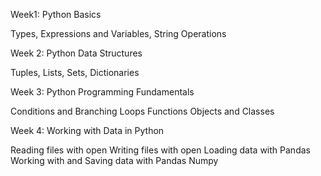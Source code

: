 Week1: Python Basics

Types,
Expressions and Variables,
String Operations

Week 2: Python Data Structures

Tuples,
Lists,
Sets,
Dictionaries

Week 3: Python Programming Fundamentals

Conditions and Branching
Loops
Functions
Objects and Classes

Week 4: Working with Data in Python

Reading files with open
Writing files with open
Loading data with Pandas
Working with and Saving data with Pandas
Numpy